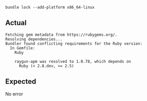 ```
bundle lock --add-platform x86_64-linux
```

## Actual

```
Fetching gem metadata from https://rubygems.org/.
Resolving dependencies...
Bundler found conflicting requirements for the Ruby version:
  In Gemfile:
    Ruby

    raygun-apm was resolved to 1.0.78, which depends on
      Ruby (< 2.8.dev, >= 2.5)
```

## Expected

No error
